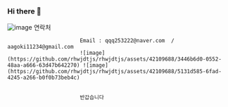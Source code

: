 ### Hi there 👋  
![image](https://github.com/rhwjdtjs/rhwjdtjs/assets/42109688/7367f3ec-03c3-45a1-8501-e0417f7f9240)
                           연락처
                           
                           Email : qqq253222@naver.com  / aagoki11234@gmail.com
                           ![image](https://github.com/rhwjdtjs/rhwjdtjs/assets/42109688/3446b6d0-0552-48aa-a666-63d47b642270) ![image](https://github.com/rhwjdtjs/rhwjdtjs/assets/42109688/5131d585-6fad-4245-a266-b0f0b73beb4c)


                           반갑습니다  


<!--
**rhwjdtjs/rhwjdtjs** is a ✨ _special_ ✨ repository because its `README.md` (this file) appears on your GitHub profile.

Here are some ideas to get you started:

- 🔭 I’m currently working on ...
- 🌱 I’m currently learning ...
- 👯 I’m looking to collaborate on ...
- 🤔 I’m looking for help with ...
- 💬 Ask me about ...
- 📫 How to reach me: ...
- 😄 Pronouns: ...
- ⚡ Fun fact: ...
-->
